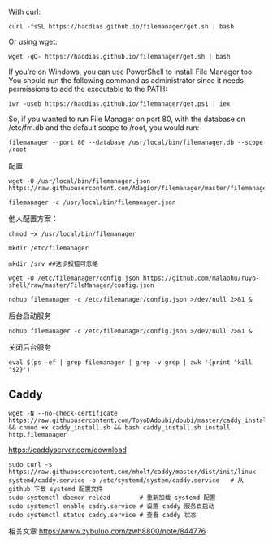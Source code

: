 
With curl:
```
curl -fsSL https://hacdias.github.io/filemanager/get.sh | bash
```
Or using wget:
```
wget -qO- https://hacdias.github.io/filemanager/get.sh | bash
```
If you’re on Windows, you can use PowerShell to install File Manager too. You should run the following command as administrator since it needs permissions to add the executable to the PATH:
```
iwr -useb https://hacdias.github.io/filemanager/get.ps1 | iex

```
So, if you wanted to run File Manager on port 80, with the database on /etc/fm.db and the default scope to /root, you would run:
```
filemanager --port 80 --database /usr/local/bin/filemanager.db --scope /root
```
配置
```
wget -O /usr/local/bin/filemanager.json https://raw.githubusercontent.com/Adagior/filemanager/master/filemanager.json

filemanager -c /usr/local/bin/filemanager.json
```


他人配置方案：
```
chmod +x /usr/local/bin/filemanager

mkdir /etc/filemanager

mkdir /srv ##这步报错可忽略

wget -O /etc/filemanager/config.json https://github.com/malaohu/ruyo-shell/raw/master/FileManager/config.json

nohup filemanager -c /etc/filemanager/config.json >/dev/null 2>&1 &
```

后台启动服务
```
nohup filemanager -c /etc/filemanager/config.json >/dev/null 2>&1 &
```

关闭后台服务
```
eval $(ps -ef | grep filemanager | grep -v grep | awk '{print "kill "$2}')
```
Caddy
------
```
wget -N --no-check-certificate https://raw.githubusercontent.com/ToyoDAdoubi/doubi/master/caddy_install.sh && chmod +x caddy_install.sh && bash caddy_install.sh install http.filemanager
```
https://caddyserver.com/download
```
sudo curl -s https://raw.githubusercontent.com/mholt/caddy/master/dist/init/linux-systemd/caddy.service -o /etc/systemd/system/caddy.service   # 从 github 下载 systemd 配置文件
sudo systemctl daemon-reload        # 重新加载 systemd 配置
sudo systemctl enable caddy.service # 设置 caddy 服务自启动
sudo systemctl status caddy.service # 查看 caddy 状态
```
相关文章 https://www.zybuluo.com/zwh8800/note/844776
